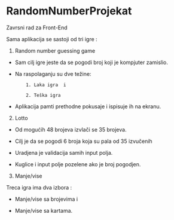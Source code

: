 # RandomNumberProjekat
Zavrsni rad za Front-End

Sama aplikacija se sastoji od tri igre :

1. Random number guessing game

- Sam cilj igre jeste da se pogodi broj koji je kompjuter zamislio.


- Na raspolaganju su dve težine:

          1. Laka igra  i
          
          2. Teška igra


- Aplikacija pamti prethodne pokusaje i ispisuje ih na ekranu.


2. Lotto

- Od mogućih 48 brojeva izvlači se 35 brojeva. 

- Cilj je da se pogodi 6 broja koja su pala od  35 izvučenih

- Uradjena je validacija samih input polja.

- Kuglice i input polje pozelene ako je  broj pogodjen.


3. Manje/vise

Treca igra ima dva izbora : 

- Manje/vise sa brojevima i 

- Manje/vise sa kartama.


